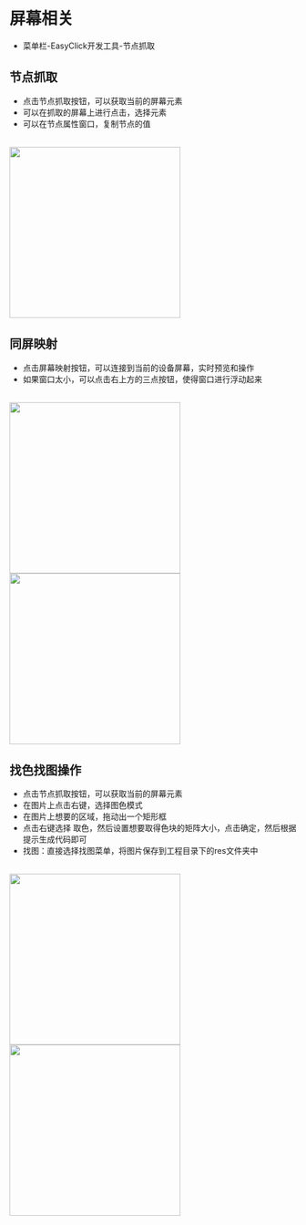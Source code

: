 
# 屏幕相关
- 菜单栏-EasyClick开发工具-节点抓取
## 节点抓取
- 点击节点抓取按钮，可以获取当前的屏幕元素
- 可以在抓取的屏幕上进行点击，选择元素
- 可以在节点属性窗口，复制节点的值
<br/>
<img src='/androidimg/node-1.jpg' width='300' />

## 同屏映射
 
 - 点击屏幕映射按钮，可以连接到当前的设备屏幕，实时预览和操作
 - 如果窗口太小，可以点击右上方的三点按钮，使得窗口进行浮动起来
 <br/>
 <img src='/androidimg/screen-1.jpg' width='300' />
 <br/>
 <img src='/androidimg/screen-2.jpg' width='300' />

 
## 找色找图操作
- 点击节点抓取按钮，可以获取当前的屏幕元素
- 在图片上点击右键，选择图色模式
- 在图片上想要的区域，拖动出一个矩形框
- 点击右键选择 取色，然后设置想要取得色块的矩阵大小，点击确定，然后根据提示生成代码即可
- 找图：直接选择找图菜单，将图片保存到工程目录下的res文件夹中

 <br/>
 <img src='/androidimg/imagecolor-1.jpg' width='300' />
 <br/>
 <img src='/androidimg/imagecolor-2.png' width='300' />

